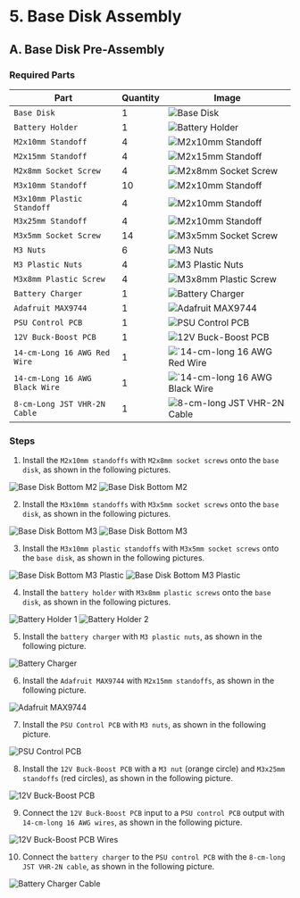 # 5. Base Disk Assembly

## A. Base Disk Pre-Assembly

### Required Parts

| Part                           | Quantity | Image                                                                             |
|--------------------------------| -------- |-----------------------------------------------------------------------------------|
| `Base Disk`                    | 1        | ![Base Disk](images/laser/base-disk.jpg)                                          |
| `Battery Holder`               | 1        | ![Battery Holder](images/3d-printed-parts/battery-holder.jpg)                     |
| `M2x10mm Standoff`             | 4        | ![M2x10mm Standoff](images/hardware/M2x10mm-standoff.jpg)                         |
| `M2x15mm Standoff`             | 4        | ![M2x15mm Standoff](images/hardware/M2x15mm-standoff.jpg)                         |
| `M2x8mm Socket Screw`          | 4        | ![M2x8mm Socket Screw](images/hardware/M2x8mm-socket.jpg)                         |
| `M3x10mm Standoff`             | 10       | ![M2x10mm Standoff](images/hardware/M3x10mm-standoff.jpg)                         |
| `M3x10mm Plastic Standoff`     | 4        | ![M2x10mm Standoff](images/hardware/M3x10mm-plastic-standoff.jpg)                 |
| `M3x25mm Standoff`             | 4        | ![M2x10mm Standoff](images/hardware/M3x25mm-standoff.jpg)                         |
| `M3x5mm Socket Screw`          | 14       | ![M3x5mm Socket Screw](images/hardware/M3x5mm-socket.jpg)                         |
| `M3 Nuts`                      | 6        | ![M3 Nuts](images/hardware/M3-nut.jpg)                                            |
| `M3 Plastic Nuts`              | 4        | ![M3 Plastic Nuts](images/hardware/M3-plastic-nut.jpg)                            |
| `M3x8mm Plastic Screw`         | 4        | ![M3x8mm Plastic Screw](images/hardware/M3x8mm-plastic.jpg)                       |
| `Battery Charger`              | 1        | ![Battery Charger](images/electronics/RRC-PMM240-vertical.jpg)                    |
| `Adafruit MAX9744`             | 1        | ![Adafruit MAX9744](images/assemblies/04/amplifier-heat-shrink-tube.jpg)          |
| `PSU Control PCB`              | 1        | ![PSU Control PCB](images/electronics/psu-control-pcb.jpg)                        |
| `12V Buck-Boost PCB`           | 1        | ![12V Buck-Boost PCB](images/assemblies/02/buck-boost-12v-all.jpg)                |
| `14-cm-Long 16 AWG Red Wire`   | 1        | ![`14-cm-long 16 AWG Red Wire](images/electronics/16-AWG-red-wire.jpg)            |
| `14-cm-Long 16 AWG Black Wire` | 1        | ![`14-cm-long 16 AWG Black Wire](images/electronics/16-AWG-black-wire.jpg)        |
| `8-cm-Long JST VHR-2N Cable`   | 1        | ![`8-cm-long JST VHR-2N Cable`](images/electronics/battery-charger-cable.jpg)     |

### Steps

1. Install the `M2x10mm standoffs` with `M2x8mm socket screws` onto the `base disk`, as shown in the following pictures.

![Base Disk Bottom M2](images/assemblies/05/base-disk-bottom-M2.jpg)
![Base Disk Bottom M2](images/assemblies/05/base-disk-top-M2.jpg)

2. Install the `M3x10mm standoffs` with `M3x5mm socket screws` onto the `base disk`, as shown in the following pictures.

![Base Disk Bottom M3](images/assemblies/05/base-disk-bottom-M3.jpg)
![Base Disk Bottom M3](images/assemblies/05/base-disk-top-M3.jpg)

3. Install the `M3x10mm plastic standoffs` with `M3x5mm socket screws` onto the `base disk`, as shown in the following
   pictures.

![Base Disk Bottom M3 Plastic](images/assemblies/05/base-disk-bottom-M3-plastic)
![Base Disk Bottom M3 Plastic](images/assemblies/05/base-disk-top-M3-plastic)

4. Install the `battery holder` with `M3x8mm plastic screws` onto the `base disk`, as shown in the following pictures.

![Battery Holder 1](images/assemblies/05/battery-holder-1.jpg)
![Battery Holder 2](images/assemblies/05/battery-holder-2.jpg)

5. Install the `battery charger` with `M3 plastic nuts`, as shown in the following picture.

![Battery Charger](images/assemblies/05/battery-charger.jpg)

6. Install the `Adafruit MAX9744` with `M2x15mm standoffs`, as shown in the following picture.

![Adafruit MAX9744](images/assemblies/05/amplifier.jpg)

7. Install the `PSU Control PCB`  with `M3 nuts`, as shown in the following picture.

![PSU Control PCB](images/assemblies/05/psu-control-pcb.jpg)

8. Install the `12V Buck-Boost PCB`  with a `M3 nut` (orange circle) and `M3x25mm standoffs` (red circles), as shown in
   the following picture.

![12V Buck-Boost PCB](images/assemblies/05/12v-buck-boost-pcb.jpg)

9. Connect the `12V Buck-Boost PCB` input to a `PSU control PCB` output with `14-cm-long 16 AWG wires`, as shown in the
   following picture.

![12V Buck-Boost PCB Wires](images/assemblies/05/12v-buck-boost-pcb-wires.jpg)

10. Connect the `battery charger` to the `PSU control PCB` with the `8-cm-long JST VHR-2N cable`, as shown in the
    following picture.

![Battery Charger Cable](images/assemblies/05/battery-charger-cable.jpg)
